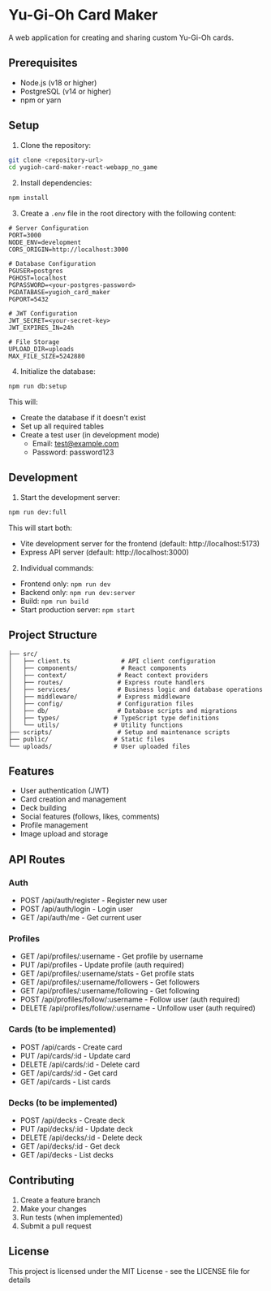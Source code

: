# Yu-Gi-Oh Card Maker

A web application for creating and sharing custom Yu-Gi-Oh cards.

## Prerequisites

- Node.js (v18 or higher)
- PostgreSQL (v14 or higher)
- npm or yarn

## Setup

1. Clone the repository:
```bash
git clone <repository-url>
cd yugioh-card-maker-react-webapp_no_game
```

2. Install dependencies:
```bash
npm install
```

3. Create a `.env` file in the root directory with the following content:
```env
# Server Configuration
PORT=3000
NODE_ENV=development
CORS_ORIGIN=http://localhost:3000

# Database Configuration
PGUSER=postgres
PGHOST=localhost
PGPASSWORD=<your-postgres-password>
PGDATABASE=yugioh_card_maker
PGPORT=5432

# JWT Configuration
JWT_SECRET=<your-secret-key>
JWT_EXPIRES_IN=24h

# File Storage
UPLOAD_DIR=uploads
MAX_FILE_SIZE=5242880
```

4. Initialize the database:
```bash
npm run db:setup
```
This will:
- Create the database if it doesn't exist
- Set up all required tables
- Create a test user (in development mode)
  - Email: test@example.com
  - Password: password123

## Development

1. Start the development server:
```bash
npm run dev:full
```
This will start both:
- Vite development server for the frontend (default: http://localhost:5173)
- Express API server (default: http://localhost:3000)

2. Individual commands:
- Frontend only: `npm run dev`
- Backend only: `npm run dev:server`
- Build: `npm run build`
- Start production server: `npm start`

## Project Structure

```
├── src/
│   ├── client.ts              # API client configuration
│   ├── components/            # React components
│   ├── context/              # React context providers
│   ├── routes/               # Express route handlers
│   ├── services/             # Business logic and database operations
│   ├── middleware/           # Express middleware
│   ├── config/               # Configuration files
│   ├── db/                   # Database scripts and migrations
│   ├── types/               # TypeScript type definitions
│   └── utils/               # Utility functions
├── scripts/                  # Setup and maintenance scripts
├── public/                  # Static files
└── uploads/                 # User uploaded files
```

## Features

- User authentication (JWT)
- Card creation and management
- Deck building
- Social features (follows, likes, comments)
- Profile management
- Image upload and storage

## API Routes

### Auth
- POST /api/auth/register - Register new user
- POST /api/auth/login - Login user
- GET /api/auth/me - Get current user

### Profiles
- GET /api/profiles/:username - Get profile by username
- PUT /api/profiles - Update profile (auth required)
- GET /api/profiles/:username/stats - Get profile stats
- GET /api/profiles/:username/followers - Get followers
- GET /api/profiles/:username/following - Get following
- POST /api/profiles/follow/:username - Follow user (auth required)
- DELETE /api/profiles/follow/:username - Unfollow user (auth required)

### Cards (to be implemented)
- POST /api/cards - Create card
- PUT /api/cards/:id - Update card
- DELETE /api/cards/:id - Delete card
- GET /api/cards/:id - Get card
- GET /api/cards - List cards

### Decks (to be implemented)
- POST /api/decks - Create deck
- PUT /api/decks/:id - Update deck
- DELETE /api/decks/:id - Delete deck
- GET /api/decks/:id - Get deck
- GET /api/decks - List decks

## Contributing

1. Create a feature branch
2. Make your changes
3. Run tests (when implemented)
4. Submit a pull request

## License

This project is licensed under the MIT License - see the LICENSE file for details
